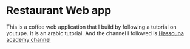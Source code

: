 # Restaurant Web app
This is a coffee web application that I build by following a tutorial on youtupe.
It is an arabic tutorial. And the channel I followed is [Hassouna academy channel](https://www.youtube.com/watch?v=-Loc7HxKqAw&list=PLHIfW1KZRIfnYEkYsNi5XJLI57OWMKBjM)